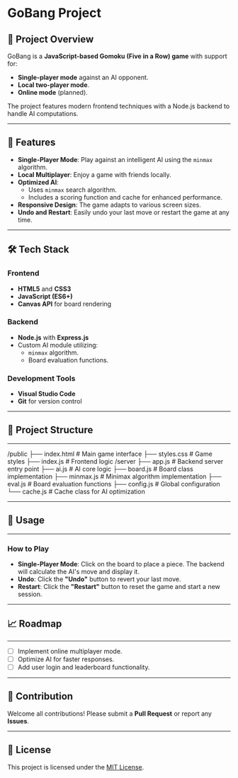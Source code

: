 # GoBang Project

## 📝 Project Overview
GoBang is a **JavaScript-based Gomoku (Five in a Row) game** with support for:
- **Single-player mode** against an AI opponent.
- **Local two-player mode**.
- **Online mode** (planned).

The project features modern frontend techniques with a Node.js backend to handle AI computations.

---

## 🚀 Features
- **Single-Player Mode**: Play against an intelligent AI using the `minmax` algorithm.
- **Local Multiplayer**: Enjoy a game with friends locally.
- **Optimized AI**:
  - Uses `minmax` search algorithm.
  - Includes a scoring function and cache for enhanced performance.
- **Responsive Design**: The game adapts to various screen sizes.
- **Undo and Restart**: Easily undo your last move or restart the game at any time.

---

## 🛠️ Tech Stack
### Frontend
- **HTML5** and **CSS3**
- **JavaScript (ES6+)**
- **Canvas API** for board rendering

### Backend
- **Node.js** with **Express.js**
- Custom AI module utilizing:
  - `minmax` algorithm.
  - Board evaluation functions.

### Development Tools
- **Visual Studio Code**
- **Git** for version control

---

## 📂 Project Structure
---
/public
  ├── index.html        # Main game interface
  ├── styles.css        # Game styles
  ├── index.js          # Frontend logic
/server
  ├── app.js            # Backend server entry point
  ├── ai.js             # AI core logic
  ├── board.js          # Board class implementation
  ├── minmax.js         # Minimax algorithm implementation
  ├── eval.js           # Board evaluation functions
  ├── config.js         # Global configuration
  └── cache.js          # Cache class for AI optimization


---

## 📘 Usage

---

### How to Play
- **Single-Player Mode**: Click on the board to place a piece. The backend will calculate the AI's move and display it.
- **Undo**: Click the **"Undo"** button to revert your last move.
- **Restart**: Click the **"Restart"** button to reset the game and start a new session.


---
  ## 📈 Roadmap

---

- [ ] Implement online multiplayer mode.
- [ ] Optimize AI for faster responses.
- [ ] Add user login and leaderboard functionality.

---

## 🤝 Contribution

Welcome all contributions! Please submit a **Pull Request** or report any **Issues**.

---
## 📄 License

This project is licensed under the [MIT License](LICENSE).



